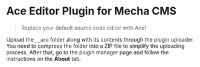 Ace Editor Plugin for Mecha CMS
===============================

> Replace your default source code editor with Ace!

Upload the `__ace` folder along with its contents through the plugin uploader. You need to compress the folder into a ZIP file to simplify the uploading process. After that, go to the plugin manager page and follow the instructions on the **About** tab.
